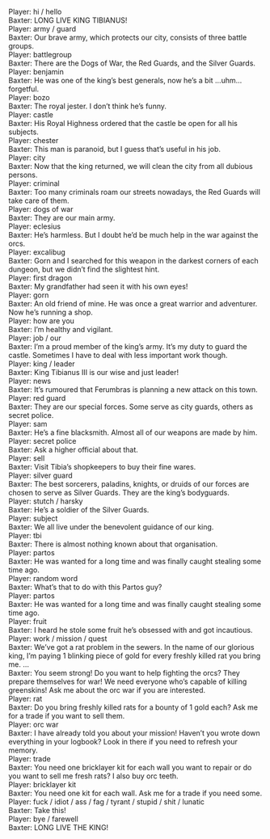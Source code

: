 Player: hi / hello  
Baxter: LONG LIVE KING TIBIANUS!  
Player: army / guard  
Baxter: Our brave army, which protects our city, consists of three battle groups.  
Player: battlegroup  
Baxter: There are the Dogs of War, the Red Guards, and the Silver Guards.  
Player: benjamin  
Baxter: He was one of the king’s best generals, now he’s a bit …uhm… forgetful.  
Player: bozo  
Baxter: The royal jester. I don’t think he’s funny.  
Player: castle  
Baxter: His Royal Highness ordered that the castle be open for all his subjects.  
Player: chester  
Baxter: This man is paranoid, but I guess that’s useful in his job.  
Player: city  
Baxter: Now that the king returned, we will clean the city from all dubious persons.  
Player: criminal  
Baxter: Too many criminals roam our streets nowadays, the Red Guards will take care of them.  
Player: dogs of war  
Baxter: They are our main army.  
Player: eclesius  
Baxter: He’s harmless. But I doubt he’d be much help in the war against the orcs.  
Player: excalibug  
Baxter: Gorn and I searched for this weapon in the darkest corners of each dungeon, but we didn’t find the slightest hint.  
Player: first dragon  
Baxter: My grandfather had seen it with his own eyes!  
Player: gorn  
Baxter: An old friend of mine. He was once a great warrior and adventurer. Now he’s running a shop.  
Player: how are you  
Baxter: I’m healthy and vigilant.  
Player: job / our  
Baxter: I’m a proud member of the king’s army. It’s my duty to guard the castle. Sometimes I have to deal with less important work though.  
Player: king / leader  
Baxter: King Tibianus III is our wise and just leader!  
Player: news  
Baxter: It’s rumoured that Ferumbras is planning a new attack on this town.  
Player: red guard  
Baxter: They are our special forces. Some serve as city guards, others as secret police.  
Player: sam  
Baxter: He’s a fine blacksmith. Almost all of our weapons are made by him.  
Player: secret police  
Baxter: Ask a higher official about that.  
Player: sell  
Baxter: Visit Tibia’s shopkeepers to buy their fine wares.  
Player: silver guard  
Baxter: The best sorcerers, paladins, knights, or druids of our forces are chosen to serve as Silver Guards. They are the king’s bodyguards.  
Player: stutch / harsky  
Baxter: He’s a soldier of the Silver Guards.  
Player: subject  
Baxter: We all live under the benevolent guidance of our king.  
Player: tbi  
Baxter: There is almost nothing known about that organisation.  
Player: partos  
Baxter: He was wanted for a long time and was finally caught stealing some time ago.  
Player: random word  
Baxter: What’s that to do with this Partos guy?  
Player: partos  
Baxter: He was wanted for a long time and was finally caught stealing some time ago.  
Player: fruit  
Baxter: I heard he stole some fruit he’s obsessed with and got incautious.  
Player: work / mission / quest  
Baxter: We’ve got a rat problem in the sewers. In the name of our glorious king, I’m paying 1 blinking piece of gold for every freshly killed rat you bring me. …  
Baxter: You seem strong! Do you want to help fighting the orcs? They prepare themselves for war! We need everyone who’s capable of killing greenskins! Ask me about the orc war if you are interested.  
Player: rat  
Baxter: Do you bring freshly killed rats for a bounty of 1 gold each? Ask me for a trade if you want to sell them.  
Player: orc war  
Baxter: I have already told you about your mission! Haven’t you wrote down everything in your logbook? Look in there if you need to refresh your memory.  
Player: trade  
Baxter: You need one bricklayer kit for each wall you want to repair or do you want to sell me fresh rats? I also buy orc teeth.  
Player: bricklayer kit  
Baxter: You need one kit for each wall. Ask me for a trade if you need some.  
Player: fuck / idiot / ass / fag / tyrant / stupid / shit / lunatic  
Baxter: Take this!  
Player: bye / farewell  
Baxter: LONG LIVE THE KING!  
